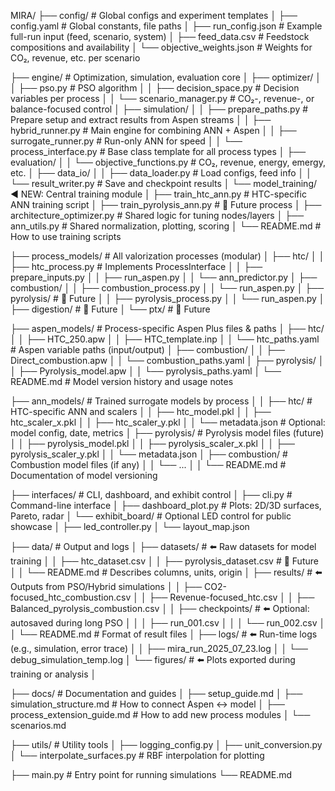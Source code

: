 MIRA/
├── config/                             # Global configs and experiment templates
│   ├── config.yaml                     # Global constants, file paths
│   ├── run_config.json                 # Example full-run input (feed, scenario, system)
│   ├── feed_data.csv                   # Feedstock compositions and availability
│   └── objective_weights.json          # Weights for CO₂, revenue, etc. per scenario

├── engine/                              # Optimization, simulation, evaluation core
│   ├── optimizer/
│   │   ├── pso.py                      # PSO algorithm
│   │   ├── decision_space.py           # Decision variables per process
│   │   └── scenario_manager.py         # CO₂-, revenue-, or balance-focused control
│   ├── simulation/
│   │   ├── prepare_paths.py            # Prepare setup and extract results from Aspen streams
│   │   ├── hybrid_runner.py            # Main engine for combining ANN + Aspen
│   │   ├── surrogate_runner.py         # Run-only ANN for speed
│   │   └── process_interface.py        # Base class template for all process types
│   ├── evaluation/
│   │   └── objective_functions.py      # CO₂, revenue, energy, emergy, etc.
│   ├── data_io/
│   │    ├── data_loader.py               # Load configs, feed info
│   │    └── result_writer.py            # Save and checkpoint results
│   └── model_training/                           ◀️ NEW: Central training module
│       ├── train_htc_ann.py                      # HTC-specific ANN training script
│       ├── train_pyrolysis_ann.py                # 🔄 Future process
│       ├── architecture_optimizer.py             # Shared logic for tuning nodes/layers
│       ├── ann_utils.py                          # Shared normalization, plotting, scoring
│       └── README.md                             # How to use training scripts

├── process_models/                      # All valorization processes (modular)
│   ├── htc/
│   │   ├── htc_process.py              # Implements ProcessInterface
│   │   ├── prepare_inputs.py
│   │   ├── run_aspen.py
│   │   └── ann_predictor.py
│   ├── combustion/
│   │   ├── combustion_process.py
│   │   └── run_aspen.py
│   ├── pyrolysis/                      # 🔄 Future
│   │   ├── pyrolysis_process.py
│   │   └── run_aspen.py
│   ├── digestion/                      # 🔄 Future
│   └── ptx/                            # 🔄 Future

├── aspen_models/                        # Process-specific Aspen Plus files & paths
│   ├── htc/
│   │   ├── HTC_250.apw
│   │   ├── HTC_template.inp
│   │   └── htc_paths.yaml              # Aspen variable paths (input/output)
│   ├── combustion/
│   │   ├── Direct_combustion.apw
│   │   └── combustion_paths.yaml
│   ├── pyrolysis/
│   │   ├── Pyrolysis_model.apw
│   │   └── pyrolysis_paths.yaml
│   └── README.md                       # Model version history and usage notes

├── ann_models/                           # Trained surrogate models by process
│
│   ├── htc/                              # HTC-specific ANN and scalers
│   │   ├── htc_model.pkl
│   │   ├── htc_scaler_x.pkl
│   │   ├── htc_scaler_y.pkl
│   │   └── metadata.json                # Optional: model config, date, metrics
│   ├── pyrolysis/                        # Pyrolysis model files (future)
│   │   ├── pyrolysis_model.pkl
│   │   ├── pyrolysis_scaler_x.pkl
│   │   ├── pyrolysis_scaler_y.pkl
│   │   └── metadata.json
│   ├── combustion/                       # Combustion model files (if any)
│   │   └── ...
│
│   └── README.md                         # Documentation of model versioning

├── interfaces/                          # CLI, dashboard, and exhibit control
│   ├── cli.py                          # Command-line interface
│   ├── dashboard_plot.py               # Plots: 2D/3D surfaces, Pareto, radar
│   └── exhibit_board/                 # Optional LED control for public showcase
│       ├── led_controller.py
│       └── layout_map.json

├── data/                                # Output and logs
│   ├── datasets/                         # ⬅️ Raw datasets for model training
│   │   ├── htc_dataset.csv
│   │   ├── pyrolysis_dataset.csv         # 🔄 Future
│   │   └── README.md                     # Describes columns, units, origin
│   ├── results/                          # ⬅️ Outputs from PSO/Hybrid simulations
│   │   ├── CO2-focused_htc_combustion.csv
│   │   ├── Revenue-focused_htc.csv
│   │   ├── Balanced_pyrolysis_combustion.csv
│   │   ├── checkpoints/                 # ⬅️ Optional: autosaved during long PSO
│   │   │   ├── run_001.csv
│   │   │   └── run_002.csv
│   │   └── README.md                    # Format of result files
│   ├── logs/                             # ⬅️ Run-time logs (e.g., simulation, error trace)
│   │   ├── mira_run_2025_07_23.log
│   │   └── debug_simulation_temp.log
│   └── figures/                          # ⬅️ Plots exported during training or analysis
│

├── docs/                                # Documentation and guides
│   ├── setup_guide.md
│   ├── simulation_structure.md         # How to connect Aspen <-> model
│   ├── process_extension_guide.md      # How to add new process modules
│   └── scenarios.md

├── utils/                               # Utility tools
│   ├── logging_config.py
│   ├── unit_conversion.py
│   └── interpolate_surfaces.py         # RBF interpolation for plotting

├── main.py                              # Entry point for running simulations
└── README.md
